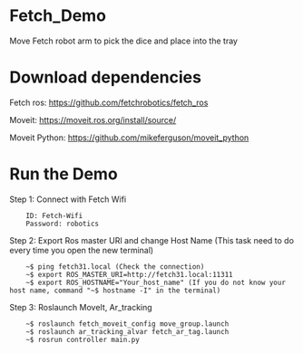 # Fetch_Demo
Move Fetch robot arm to pick the dice and place into the tray

# Download dependencies 

Fetch ros: https://github.com/fetchrobotics/fetch_ros

Moveit: https://moveit.ros.org/install/source/

Moveit Python: https://github.com/mikeferguson/moveit_python

# Run the Demo
Step 1: Connect with Fetch Wifi 

        ID: Fetch-Wifi
        Password: robotics
        
Step 2: Export Ros master URI and change Host Name (This task need to do every time you open the new terminal)

        ~$ ping fetch31.local (Check the connection)
        ~$ export ROS_MASTER_URI=http://fetch31.local:11311 
        ~$ export ROS_HOSTNAME="Your_host_name" (If you do not know your host name, command "~$ hostname -I" in the terminal)
        
Step 3: Roslaunch MoveIt, Ar_tracking 
        
        ~$ roslaunch fetch_moveit_config move_group.launch
        ~$ roslaunch ar_tracking_alvar fetch_ar_tag.launch
        ~$ rosrun controller main.py



